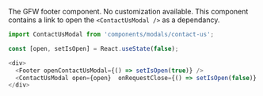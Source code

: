 The GFW footer component. No customization available. This component contains a link to open the `<ContactUsModal />` as a dependancy.

```js
import ContactUsModal from 'components/modals/contact-us';

const [open, setIsOpen] = React.useState(false);

<div>
  <Footer openContactUsModal={() => setIsOpen(true)} />
  <ContactUsModal open={open}  onRequestClose={() => setIsOpen(false)} />
</div>
```